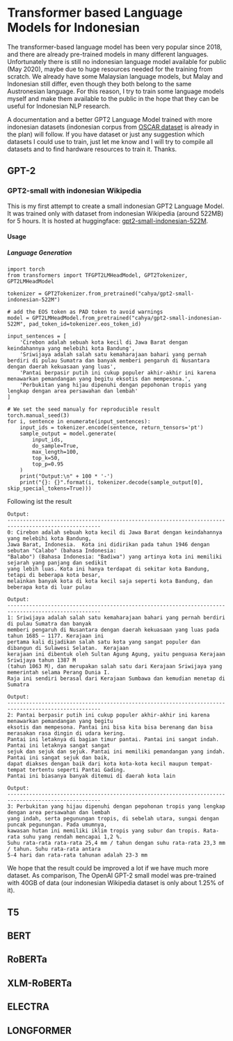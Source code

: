# Transformer based Language Models for Indonesian

The transformer-based language model has been very popular since 2018, and there are already pre-trained models 
in many different languages. Unfortunately there is still no indonesian language model available for public 
(May 2020), maybe due to huge resources needed  for the training from scratch. We already have some Malaysian 
language models, but Malay and Indonesian still differ, even though they both belong to the same Austronesian 
language. For this reason, I try to train some language models myself and make them available to the public in 
the hope that they can be useful for Indonesian NLP research.

A documentation and a better GPT2 Language Model trained with more indonesian datasets (indonesian corpus from 
[OSCAR dataset](https://oscar-corpus.com/) is already in the plan) will follow. If you have dataset or just 
any suggestion which datasets I could use to train, just let me know and I will try to compile all datasets 
and to find hardware resources to train it. Thanks.

## GPT-2
### GPT2-small with indonesian Wikipedia
This is my first attempt to create a small indonesian GPT2 Language Model. It was trained only with dataset from 
indonesian Wikipedia (around 522MB) for 5 hours. It is hosted at huggingface:
[gpt2-small-indonesian-522M](https://huggingface.co/cahya/gpt2-small-indonesian-522M). 
#### Usage
##### Language Generation
```
import torch
from transformers import TFGPT2LMHeadModel, GPT2Tokenizer, GPT2LMHeadModel

tokenizer = GPT2Tokenizer.from_pretrained("cahya/gpt2-small-indonesian-522M")

# add the EOS token as PAD token to avoid warnings
model = GPT2LMHeadModel.from_pretrained("cahya/gpt2-small-indonesian-522M", pad_token_id=tokenizer.eos_token_id)

input_sentences = [
    'Cirebon adalah sebuah kota kecil di Jawa Barat dengan keindahannya yang melebihi kota Bandung',
    'Sriwijaya adalah salah satu kemaharajaan bahari yang pernah berdiri di pulau Sumatra dan banyak memberi pengaruh di Nusantara dengan daerah kekuasaan yang luas',
    'Pantai berpasir putih ini cukup populer akhir-akhir ini karena menawarkan pemandangan yang begitu eksotis dan mempesona.',
    'Perbukitan yang hijau dipenuhi dengan pepohonan tropis yang lengkap dengan area persawahan dan lembah'    
]

# We set the seed manualy for reproducible result
torch.manual_seed(3)
for i, sentence in enumerate(input_sentences):
    input_ids = tokenizer.encode(sentence, return_tensors='pt')
    sample_output = model.generate(
        input_ids,
        do_sample=True, 
        max_length=100, 
        top_k=50, 
        top_p=0.95
    )
    print("Output:\n" + 100 * '-')
    print("{}: {}".format(i, tokenizer.decode(sample_output[0], skip_special_tokens=True)))
```
Following ist the result

```
Output:
----------------------------------------------------------------------------------------------------
0: Cirebon adalah sebuah kota kecil di Jawa Barat dengan keindahannya yang melebihi kota Bandung, 
Jawa Barat, Indonesia.  Kota ini didirikan pada tahun 1946 dengan sebutan "Calabo" (bahasa Indonesia: 
"Balabo") (Bahasa Indonesia: "Badiwa") yang artinya kota ini memiliki sejarah yang panjang dan sedikit 
yang lebih luas. Kota ini hanya terdapat di sekitar kota Bandung, tetapi di beberapa kota besar, 
melainkan banyak kota di kota kecil saja seperti kota Bandung, dan beberapa kota di luar pulau

Output:
----------------------------------------------------------------------------------------------------
1: Sriwijaya adalah salah satu kemaharajaan bahari yang pernah berdiri di pulau Sumatra dan banyak 
memberi pengaruh di Nusantara dengan daerah kekuasaan yang luas pada tahun 1685 – 1177. Kerajaan ini
pertama kali dijadikan salah satu kota yang sangat populer dan dibangun di Sulawesi Selatan.  Kerajaan 
kerajaan ini dibentuk oleh Sultan Agung Agung, yaitu penguasa Kerajaan Sriwijaya tahun 1387 M 
(tahun 1063 M), dan merupakan salah satu dari Kerajaan Sriwijaya yang memerintah selama Perang Dunia I. 
Raja ini sendiri berasal dari Kerajaan Sumbawa dan kemudian menetap di Sumatra

Output:
----------------------------------------------------------------------------------------------------
2: Pantai berpasir putih ini cukup populer akhir-akhir ini karena menawarkan pemandangan yang begitu 
eksotis dan mempesona. Pantai ini bisa kita bisa berenang dan bisa merasakan rasa dingin di udara kering.
Pantai ini letaknya di bagian timur pantai. Pantai ini sangat indah. Pantai ini letaknya sangat sangat 
sejuk dan sejuk dan sejuk. Pantai ini memiliki pemandangan yang indah. Pantai ini sangat sejuk dan baik,
dapat diakses dengan baik dari kota kota-kota kecil maupun tempat-tempat tertentu seperti Pantai Gading.
Pantai ini biasanya banyak ditemui di daerah kota lain

Output:
----------------------------------------------------------------------------------------------------
3: Perbukitan yang hijau dipenuhi dengan pepohonan tropis yang lengkap dengan area persawahan dan lembah 
yang indah, serta pegunungan tropis, di sebelah utara, sungai dengan puncak pegunungan. Pada umumnya, 
kawasan hutan ini memiliki iklim tropis yang subur dan tropis. Rata-rata suhu yang rendah mencapai 1,2 %.
Suhu rata-rata rata-rata 25,4 mm / tahun dengan suhu rata-rata 23,3 mm / tahun. Suhu rata-rata antara 
5-4 hari dan rata-rata tahunan adalah 23-3 mm

```
We hope that the result could be improved a lot if we have much more dataset. As comparison, The OpenAI 
GPT-2 small model was pre-trained with 40GB of data (our indonesian Wikipedia dataset is only about 1.25% 
of it).

## T5

## BERT

## RoBERTa

## XLM-RoBERTa

## ELECTRA

## LONGFORMER
